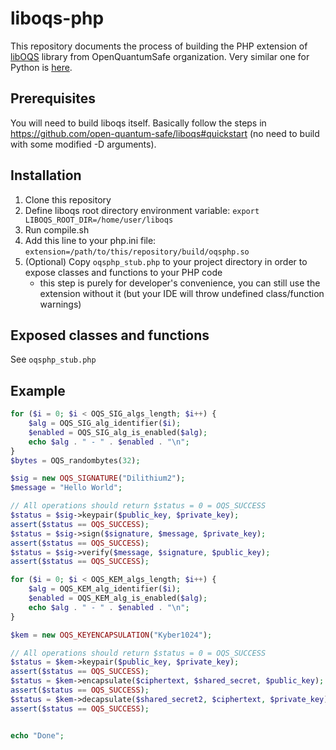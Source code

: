 # liboqs-php
This repository documents the process of building the PHP extension of [libOQS](https://github.com/open-quantum-safe/liboqs) library from OpenQuantumSafe organization. Very similar one for Python is [here](https://github.com/Muzosh/liboqs-python).

## Prerequisites
You will need to build liboqs itself. Basically follow the steps in https://github.com/open-quantum-safe/liboqs#quickstart (no need to build with some modified -D arguments).

## Installation
1. Clone this repository
1. Define liboqs root directory environment variable: `export LIBOQS_ROOT_DIR=/home/user/liboqs`
1. Run compile.sh
1. Add this line to your php.ini file: `extension=/path/to/this/repository/build/oqsphp.so`
1. (Optional) Copy `oqsphp_stub.php` to your project directory in order to expose classes and functions to your PHP code
    - this step is purely for developer's convenience, you can still use the extension without it (but your IDE will throw undefined class/function warnings)

## Exposed classes and functions
See `oqsphp_stub.php`

## Example
```php
for ($i = 0; $i < OQS_SIG_algs_length; $i++) {
    $alg = OQS_SIG_alg_identifier($i);
    $enabled = OQS_SIG_alg_is_enabled($alg);
    echo $alg . " - " . $enabled . "\n";
}
$bytes = OQS_randombytes(32);

$sig = new OQS_SIGNATURE("Dilithium2");
$message = "Hello World";

// All operations should return $status = 0 = OQS_SUCCESS
$status = $sig->keypair($public_key, $private_key);
assert($status == OQS_SUCCESS);
$status = $sig->sign($signature, $message, $private_key);
assert($status == OQS_SUCCESS);
$status = $sig->verify($message, $signature, $public_key);
assert($status == OQS_SUCCESS);

for ($i = 0; $i < OQS_KEM_algs_length; $i++) {
    $alg = OQS_KEM_alg_identifier($i);
    $enabled = OQS_KEM_alg_is_enabled($alg);
    echo $alg . " - " . $enabled . "\n";
}

$kem = new OQS_KEYENCAPSULATION("Kyber1024");

// All operations should return $status = 0 = OQS_SUCCESS
$status = $kem->keypair($public_key, $private_key);
assert($status == OQS_SUCCESS);
$status = $kem->encapsulate($ciphertext, $shared_secret, $public_key);
assert($status == OQS_SUCCESS);
$status = $kem->decapsulate($shared_secret2, $ciphertext, $private_key);
assert($status == OQS_SUCCESS);


echo "Done";
```
